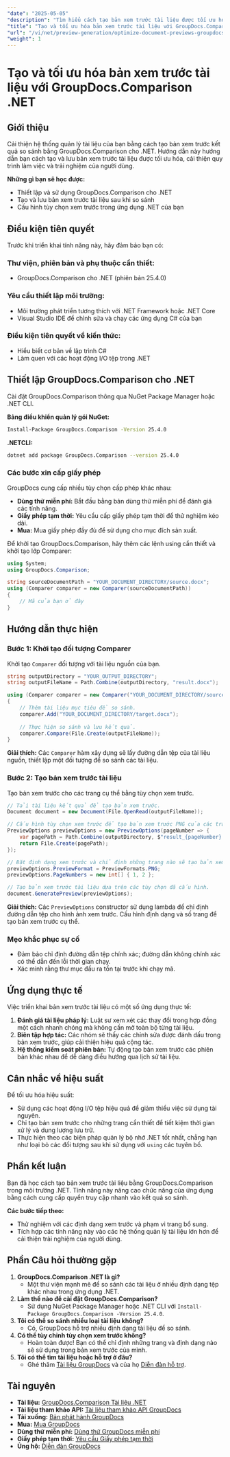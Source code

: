 ```yaml
---
"date": "2025-05-05"
"description": "Tìm hiểu cách tạo bản xem trước tài liệu được tối ưu hóa bằng cách sử dụng GroupDocs.Comparison cho thư viện .NET. Hợp lý hóa quy trình làm việc, nâng cao trải nghiệm người dùng và cung cấp thông tin chi tiết trong nháy mắt."
"title": "Tạo và tối ưu hóa bản xem trước tài liệu với GroupDocs.Comparison .NET API"
"url": "/vi/net/preview-generation/optimize-document-previews-groupdocs-comparison-dotnet/"
"weight": 1
---
```


# Tạo và tối ưu hóa bản xem trước tài liệu với GroupDocs.Comparison .NET

## Giới thiệu

Cải thiện hệ thống quản lý tài liệu của bạn bằng cách tạo bản xem trước kết quả so sánh bằng GroupDocs.Comparison cho .NET. Hướng dẫn này hướng dẫn bạn cách tạo và lưu bản xem trước tài liệu được tối ưu hóa, cải thiện quy trình làm việc và trải nghiệm của người dùng.

**Những gì bạn sẽ học được:**
- Thiết lập và sử dụng GroupDocs.Comparison cho .NET
- Tạo và lưu bản xem trước tài liệu sau khi so sánh
- Cấu hình tùy chọn xem trước trong ứng dụng .NET của bạn

## Điều kiện tiên quyết

Trước khi triển khai tính năng này, hãy đảm bảo bạn có:

### Thư viện, phiên bản và phụ thuộc cần thiết:
- GroupDocs.Comparison cho .NET (phiên bản 25.4.0)

### Yêu cầu thiết lập môi trường:
- Môi trường phát triển tương thích với .NET Framework hoặc .NET Core
- Visual Studio IDE để chỉnh sửa và chạy các ứng dụng C# của bạn

### Điều kiện tiên quyết về kiến thức:
- Hiểu biết cơ bản về lập trình C#
- Làm quen với các hoạt động I/O tệp trong .NET

## Thiết lập GroupDocs.Comparison cho .NET

Cài đặt GroupDocs.Comparison thông qua NuGet Package Manager hoặc .NET CLI.

**Bảng điều khiển quản lý gói NuGet:**

```bash
Install-Package GroupDocs.Comparison -Version 25.4.0
```

**.NETCLI:**

```bash
dotnet add package GroupDocs.Comparison --version 25.4.0
```

### Các bước xin cấp giấy phép

GroupDocs cung cấp nhiều tùy chọn cấp phép khác nhau:
- **Dùng thử miễn phí:** Bắt đầu bằng bản dùng thử miễn phí để đánh giá các tính năng.
- **Giấy phép tạm thời:** Yêu cầu cấp giấy phép tạm thời để thử nghiệm kéo dài.
- **Mua:** Mua giấy phép đầy đủ để sử dụng cho mục đích sản xuất.

Để khởi tạo GroupDocs.Comparison, hãy thêm các lệnh using cần thiết và khởi tạo lớp Comparer:

```csharp
using System;
using GroupDocs.Comparison;

string sourceDocumentPath = "YOUR_DOCUMENT_DIRECTORY/source.docx";
using (Comparer comparer = new Comparer(sourceDocumentPath))
{
    // Mã của bạn ở đây
}
```

## Hướng dẫn thực hiện

### Bước 1: Khởi tạo đối tượng Comparer

Khởi tạo `Comparer` đối tượng với tài liệu nguồn của bạn.

```csharp
string outputDirectory = "YOUR_OUTPUT_DIRECTORY";
string outputFileName = Path.Combine(outputDirectory, "result.docx");

using (Comparer comparer = new Comparer("YOUR_DOCUMENT_DIRECTORY/source.docx"))
{
    // Thêm tài liệu mục tiêu để so sánh.
    comparer.Add("YOUR_DOCUMENT_DIRECTORY/target.docx");
    
    // Thực hiện so sánh và lưu kết quả.
    comparer.Compare(File.Create(outputFileName));
}
```

**Giải thích:**
Các `Comparer` hàm xây dựng sẽ lấy đường dẫn tệp của tài liệu nguồn, thiết lập một đối tượng để so sánh các tài liệu.

### Bước 2: Tạo bản xem trước tài liệu

Tạo bản xem trước cho các trang cụ thể bằng tùy chọn xem trước.

```csharp
// Tải tài liệu kết quả để tạo bản xem trước.
Document document = new Document(File.OpenRead(outputFileName));

// Cấu hình tùy chọn xem trước để tạo bản xem trước PNG của các trang được chỉ định.
PreviewOptions previewOptions = new PreviewOptions(pageNumber => {
    var pagePath = Path.Combine(outputDirectory, $"result_{pageNumber}.png");
    return File.Create(pagePath);
});

// Đặt định dạng xem trước và chỉ định những trang nào sẽ tạo bản xem trước.
previewOptions.PreviewFormat = PreviewFormats.PNG;
previewOptions.PageNumbers = new int[] { 1, 2 };

// Tạo bản xem trước tài liệu dựa trên các tùy chọn đã cấu hình.
document.GeneratePreview(previewOptions);
```

**Giải thích:**
Các `PreviewOptions` constructor sử dụng lambda để chỉ định đường dẫn tệp cho hình ảnh xem trước. Cấu hình định dạng và số trang để tạo bản xem trước cụ thể.

### Mẹo khắc phục sự cố
- Đảm bảo chỉ định đường dẫn tệp chính xác; đường dẫn không chính xác có thể dẫn đến lỗi thời gian chạy.
- Xác minh rằng thư mục đầu ra tồn tại trước khi chạy mã.

## Ứng dụng thực tế

Việc triển khai bản xem trước tài liệu có một số ứng dụng thực tế:
1. **Đánh giá tài liệu pháp lý:** Luật sư xem xét các thay đổi trong hợp đồng một cách nhanh chóng mà không cần mở toàn bộ từng tài liệu.
2. **Biên tập hợp tác:** Các nhóm sẽ thấy các chỉnh sửa được đánh dấu trong bản xem trước, giúp cải thiện hiệu quả cộng tác.
3. **Hệ thống kiểm soát phiên bản:** Tự động tạo bản xem trước các phiên bản khác nhau để dễ dàng điều hướng qua lịch sử tài liệu.

## Cân nhắc về hiệu suất

Để tối ưu hóa hiệu suất:
- Sử dụng các hoạt động I/O tệp hiệu quả để giảm thiểu việc sử dụng tài nguyên.
- Chỉ tạo bản xem trước cho những trang cần thiết để tiết kiệm thời gian xử lý và dung lượng lưu trữ.
- Thực hiện theo các biện pháp quản lý bộ nhớ .NET tốt nhất, chẳng hạn như loại bỏ các đối tượng sau khi sử dụng với `using` các tuyên bố.

## Phần kết luận

Bạn đã học cách tạo bản xem trước tài liệu bằng GroupDocs.Comparison trong môi trường .NET. Tính năng này nâng cao chức năng của ứng dụng bằng cách cung cấp quyền truy cập nhanh vào kết quả so sánh.

**Các bước tiếp theo:**
- Thử nghiệm với các định dạng xem trước và phạm vi trang bổ sung.
- Tích hợp các tính năng này vào các hệ thống quản lý tài liệu lớn hơn để cải thiện trải nghiệm của người dùng.

## Phần Câu hỏi thường gặp

1. **GroupDocs.Comparison .NET là gì?**
   - Một thư viện mạnh mẽ để so sánh các tài liệu ở nhiều định dạng tệp khác nhau trong ứng dụng .NET.
2. **Làm thế nào để cài đặt GroupDocs.Comparison?**
   - Sử dụng NuGet Package Manager hoặc .NET CLI với `Install-Package GroupDocs.Comparison -Version 25.4.0`.
3. **Tôi có thể so sánh nhiều loại tài liệu không?**
   - Có, GroupDocs hỗ trợ nhiều định dạng tài liệu để so sánh.
4. **Có thể tùy chỉnh tùy chọn xem trước không?**
   - Hoàn toàn được! Bạn có thể chỉ định những trang và định dạng nào sẽ sử dụng trong bản xem trước của mình.
5. **Tôi có thể tìm tài liệu hoặc hỗ trợ ở đâu?**
   - Ghé thăm [Tài liệu GroupDocs](https://docs.groupdocs.com/comparison/net/) và của họ [Diễn đàn hỗ trợ](https://forum.groupdocs.com/c/comparison/).

## Tài nguyên

- **Tài liệu:** [GroupDocs.Comparison Tài liệu .NET](https://docs.groupdocs.com/comparison/net/)
- **Tài liệu tham khảo API:** [Tài liệu tham khảo API GroupDocs](https://reference.groupdocs.com/comparison/net/)
- **Tải xuống:** [Bản phát hành GroupDocs](https://releases.groupdocs.com/comparison/net/)
- **Mua:** [Mua GroupDocs](https://purchase.groupdocs.com/buy)
- **Dùng thử miễn phí:** [Dùng thử GroupDocs miễn phí](https://releases.groupdocs.com/comparison/net/)
- **Giấy phép tạm thời:** [Yêu cầu Giấy phép tạm thời](https://purchase.groupdocs.com/temporary-license/)
- **Ủng hộ:** [Diễn đàn GroupDocs](https://forum.groupdocs.com/c/comparison/)